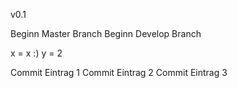 v0.1

Beginn Master Branch
Beginn Develop Branch

x = x :)
y = 2

Commit Eintrag 1
Commit Eintrag 2
Commit Eintrag 3